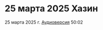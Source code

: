 # 25 марта 2025 Хазин

25 марта 2025 г. [Аудиоверсия](https://www.youtube.com/watch?v=yCj9f3i3lnU) 50:02
